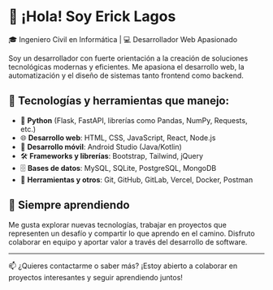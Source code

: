 # 👋 ¡Hola! Soy Erick Lagos

🎓 Ingeniero Civil en Informática | 💻 Desarrollador Web Apasionado

Soy un desarrollador con fuerte orientación a la creación de soluciones tecnológicas modernas y eficientes. Me apasiona el desarrollo web, la automatización y el diseño de sistemas tanto frontend como backend.

## 🚀 Tecnologías y herramientas que manejo:

- 🐍 **Python** (Flask, FastAPI, librerías como Pandas, NumPy, Requests, etc.)
- 🌐 **Desarrollo web**: HTML, CSS, JavaScript, React, Node.js
- 📱 **Desarrollo móvil**: Android Studio (Java/Kotlin)
- 🛠️ **Frameworks y librerías**: Bootstrap, Tailwind, jQuery
- 🗄️ **Bases de datos**: MySQL, SQLite, PostgreSQL, MongoDB
- 🔧 **Herramientas y otros**: Git, GitHub, GitLab, Vercel, Docker, Postman

## 🧠 Siempre aprendiendo

Me gusta explorar nuevas tecnologías, trabajar en proyectos que representen un desafío y compartir lo que aprendo en el camino. Disfruto colaborar en equipo y aportar valor a través del desarrollo de software.

---

📫 ¿Quieres contactarme o saber más?
¡Estoy abierto a colaborar en proyectos interesantes y seguir aprendiendo juntos!
